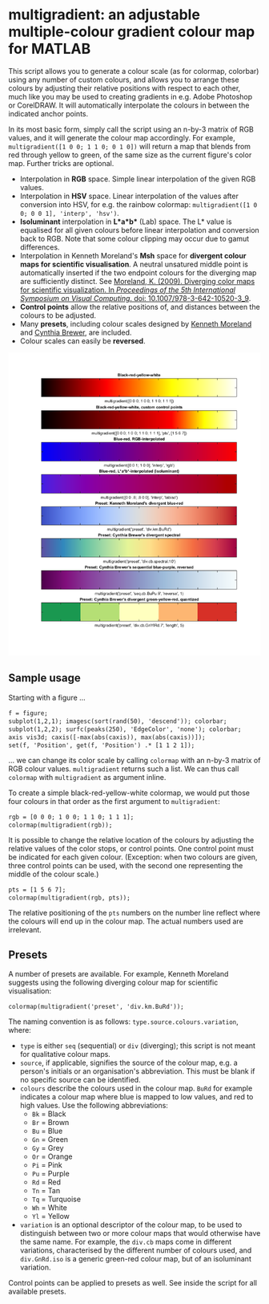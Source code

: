 # multigradient: an adjustable multiple-colour gradient colour map for MATLAB

This script allows you to generate a colour scale (as for colormap, colorbar) using any number of custom colours, and allows you to arrange these colours by adjusting their relative positions with respect to each other, much like you may be used to creating gradients in e.g. Adobe Photoshop or CorelDRAW. It will automatically interpolate the colours in between the indicated anchor points.

In its most basic form, simply call the script using an n-by-3 matrix of RGB values, and it will generate the colour map accordingly. For example, `multigradient([1 0 0; 1 1 0; 0 1 0])` will return a map that blends from red through yellow to green, of the same size as the current figure's color map. Further tricks are optional.

* Interpolation in __RGB__ space. Simple linear interpolation of the given RGB values.
* Interpolation in __HSV__ space. Linear interpolation of the values after conversion into HSV, for e.g. the rainbow colormap: `multigradient([1 0 0; 0 0 1], 'interp', 'hsv')`.
* __Isoluminant__ interpolation in __L\*a\*b\*__ (Lab) space. The L* value is equalised for all given colours before linear interpolation and conversion back to RGB. Note that some colour clipping may occur due to gamut differences.
* Interpolation in Kenneth Moreland's __Msh__ space for __divergent colour maps for scientific visualisation__. A neutral unsatured middle point is automatically inserted if the two endpoint colours for the diverging map are sufficiently distinct. See [Moreland, K. (2009). Diverging color maps for scientific visualization. In *Proceedings of the 5th International Symposium on Visual Computing*. doi: 10.1007/978-3-642-10520-3_9](https://www.kennethmoreland.com/color-maps/ColorMapsExpanded.pdf).
* __Control points__ allow the relative positions of, and distances between the colours to be adjusted.
* Many __presets__, including colour scales designed by [Kenneth Moreland](https://www.kennethmoreland.com) and [Cynthia Brewer](http://colorbrewer2.org), are included.
* Colour scales can easily be __reversed__. 

![Sample colour scales](./samples.png)


## Sample usage

Starting with a figure ...

```
f = figure;
subplot(1,2,1); imagesc(sort(rand(50), 'descend')); colorbar;
subplot(1,2,2); surfc(peaks(250), 'EdgeColor', 'none'); colorbar;
axis vis3d; caxis([-max(abs(caxis)), max(abs(caxis))]);
set(f, 'Position', get(f, 'Position') .* [1 1 2 1]);
```

... we can change its color scale by calling `colormap` with an n-by-3 matrix of RGB colour values. `multigradient` returns such a list. We can thus call `colormap` with `multigradient` as argument inline.

To create a simple black-red-yellow-white colormap, we would put those four colours in that order as the first argument to `multigradient`:

```
rgb = [0 0 0; 1 0 0; 1 1 0; 1 1 1];
colormap(multigradient(rgb));
```

It is possible to change the relative location of the colours by adjusting the relative values of the color stops, or control points. One control point must be indicated for each given colour. (Exception: when two colours are given, three control points can be used, with the second one representing the middle of the colour scale.)

``` 
pts = [1 5 6 7];
colormap(multigradient(rgb, pts));
```

The relative positioning of the `pts` numbers on the number line reflect where the colours will end up in the colour map. The actual numbers used are irrelevant.


## Presets

A number of presets are available. For example, Kenneth Moreland suggests using the following diverging colour map for scientific visualisation:

```
colormap(multigradient('preset', 'div.km.BuRd'));
```

The naming convention is as follows: `type.source.colours.variation`, where: 
* `type` is either `seq` (sequential) or `div` (diverging); this script is not meant for qualitative colour maps.
* `source`, if applicable, signifies the source of the colour map, e.g. a person's initials or an organisation's abbreviation. This must be blank if no specific source can be identified.
* `colours` describe the colours used in the colour map. `BuRd` for example indicates a colour map where blue is mapped to low values, and red to high values. Use the following abbreviations:
  * `Bk` = Black
  * `Br` = Brown
  * `Bu` = Blue
  * `Gn` = Green
  * `Gy` = Grey
  * `Or` = Orange
  * `Pi` = Pink
  * `Pu` = Purple
  * `Rd` = Red
  * `Tn` = Tan
  * `Tq` = Turquoise
  * `Wh` = White
  * `Yl` = Yellow
* `variation` is an optional descriptor of the colour map, to be used to distinguish between two or more colour maps that would otherwise have the same name. For example, the `div.cb` maps come in different variations, characterised by the different number of colours used, and `div.GnRd.iso` is a generic green-red colour map, but of an isoluminant variation.

Control points can be applied to presets as well. See inside the script for all available presets.


